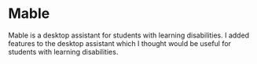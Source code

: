 # Mable
Mable is a desktop assistant for students with learning disabilities. I added features to the desktop assistant which I thought would be useful for students with learning disabilities. 
